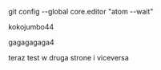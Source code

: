
git config --global core.editor "atom --wait"

kokojumbo44


gagagagaga4

teraz test w druga strone
i viceversa
